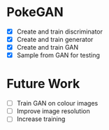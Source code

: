 # PokeGAN

- [x] Create and train discriminator
- [x] Create and train generator
- [x] Create and train GAN
- [x] Sample from GAN for testing

# Future Work

- [ ] Train GAN on colour images
- [ ] Improve image resolution
- [ ] Increase training 
